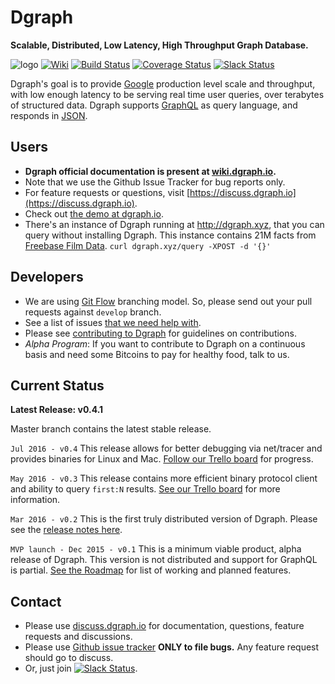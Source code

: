 # Dgraph
**Scalable, Distributed, Low Latency, High Throughput Graph Database.**

![logo](https://img.shields.io/badge/status-alpha-red.svg)
[![Wiki](https://img.shields.io/badge/res-wiki-blue.svg)](http://wiki.dgraph.io)
[![Build Status](https://travis-ci.org/dgraph-io/dgraph.svg?branch=master)](https://travis-ci.org/dgraph-io/dgraph)
[![Coverage Status](https://coveralls.io/repos/github/dgraph-io/dgraph/badge.svg?branch=develop)](https://coveralls.io/github/dgraph-io/dgraph?branch=develop)
[![Slack Status](http://slack.dgraph.io/badge.svg)](http://slack.dgraph.io)

Dgraph's goal is to provide [Google](https://www.google.com) production level scale and throughput,
with low enough latency to be serving real time user queries, over terabytes of structured data.
Dgraph supports [GraphQL](http://graphql.org/) as query language, and responds in [JSON](http://www.json.org/).

## Users
- **Dgraph official documentation is present at [wiki.dgraph.io](https://wiki.dgraph.io).**
- Note that we use the Github Issue Tracker for bug reports only.
- For feature requests or questions, visit [https://discuss.dgraph.io](https://discuss.dgraph.io).
- Check out [the demo at dgraph.io](http://dgraph.io).
- There's an instance of Dgraph running at http://dgraph.xyz, that you can query without installing Dgraph.
This instance contains 21M facts from [Freebase Film Data](http://www.freebase.com/film).
`curl dgraph.xyz/query -XPOST -d '{}'`

## Developers
- We are using [Git Flow](https://github.com/nvie/gitflow) branching model. So, please send out your pull requests against `develop` branch.
- See a list of issues [that we need help with](https://github.com/dgraph-io/dgraph/issues?q=is%3Aissue+is%3Aopen+label%3Ahelp_wanted).
- Please see [contributing to Dgraph](https://wiki.dgraph.io/Contributing_to_Dgraph) for guidelines on contributions.
- *Alpha Program*: If you want to contribute to Dgraph on a continuous basis and need some Bitcoins to pay for healthy food, talk to us.

## Current Status

**Latest Release: v0.4.1**

Master branch contains the latest stable release.

`Jul 2016 - v0.4`
This release allows for better debugging via net/tracer and provides binaries for Linux and Mac.
[Follow our Trello board](https://trello.com/b/TRVKizWt) for progress.

`May 2016 - v0.3`
This release contains more efficient binary protocol client and ability to query `first:N` results.
[See our Trello board](https://trello.com/b/PF4nZ1vH) for more information.

`Mar 2016 - v0.2`
This is the first truly distributed version of Dgraph.
Please see the [release notes here](https://discuss.dgraph.io/t/dgraph-v0-2-release/17).

`MVP launch - Dec 2015 - v0.1`
This is a minimum viable product, alpha release of Dgraph.
This version is not distributed and support for GraphQL is partial.
[See the Roadmap](https://github.com/dgraph-io/dgraph/issues/1) for list of working and planned features.


## Contact
- Please use [discuss.dgraph.io](https://discuss.dgraph.io) for documentation, questions, feature requests and discussions.
- Please use [Github issue tracker](https://github.com/dgraph-io/dgraph/issues) **ONLY to file bugs.** Any feature request should go to discuss.
- Or, just join [![Slack Status](http://slack.dgraph.io/badge.svg)](http://slack.dgraph.io).
